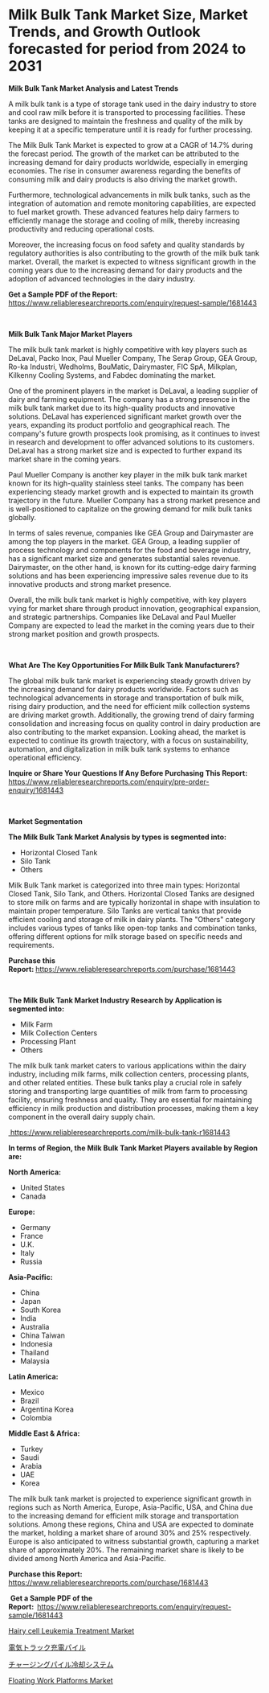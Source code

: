 <p><h1>Milk Bulk Tank Market Size, Market Trends, and Growth Outlook forecasted for period from 2024 to 2031</h1></p><p><strong>Milk Bulk Tank Market Analysis and Latest Trends</strong></p>
<p><p>A milk bulk tank is a type of storage tank used in the dairy industry to store and cool raw milk before it is transported to processing facilities. These tanks are designed to maintain the freshness and quality of the milk by keeping it at a specific temperature until it is ready for further processing.</p><p>The Milk Bulk Tank Market is expected to grow at a CAGR of 14.7% during the forecast period. The growth of the market can be attributed to the increasing demand for dairy products worldwide, especially in emerging economies. The rise in consumer awareness regarding the benefits of consuming milk and dairy products is also driving the market growth.</p><p>Furthermore, technological advancements in milk bulk tanks, such as the integration of automation and remote monitoring capabilities, are expected to fuel market growth. These advanced features help dairy farmers to efficiently manage the storage and cooling of milk, thereby increasing productivity and reducing operational costs.</p><p>Moreover, the increasing focus on food safety and quality standards by regulatory authorities is also contributing to the growth of the milk bulk tank market. Overall, the market is expected to witness significant growth in the coming years due to the increasing demand for dairy products and the adoption of advanced technologies in the dairy industry.</p></p>
<p><strong>Get a Sample PDF of the Report:&nbsp;</strong> <a href="https://www.reliableresearchreports.com/enquiry/request-sample/1681443">https://www.reliableresearchreports.com/enquiry/request-sample/1681443</a></p>
<p>&nbsp;</p>
<p><strong>Milk Bulk Tank Major Market Players</strong></p>
<p><p>The milk bulk tank market is highly competitive with key players such as DeLaval, Packo Inox, Paul Mueller Company, The Serap Group, GEA Group, Ro-ka Industri, Wedholms, BouMatic, Dairymaster, FIC SpA, Milkplan, Kilkenny Cooling Systems, and Fabdec dominating the market. </p><p>One of the prominent players in the market is DeLaval, a leading supplier of dairy and farming equipment. The company has a strong presence in the milk bulk tank market due to its high-quality products and innovative solutions. DeLaval has experienced significant market growth over the years, expanding its product portfolio and geographical reach. The company's future growth prospects look promising, as it continues to invest in research and development to offer advanced solutions to its customers. DeLaval has a strong market size and is expected to further expand its market share in the coming years.</p><p>Paul Mueller Company is another key player in the milk bulk tank market known for its high-quality stainless steel tanks. The company has been experiencing steady market growth and is expected to maintain its growth trajectory in the future. Mueller Company has a strong market presence and is well-positioned to capitalize on the growing demand for milk bulk tanks globally.</p><p>In terms of sales revenue, companies like GEA Group and Dairymaster are among the top players in the market. GEA Group, a leading supplier of process technology and components for the food and beverage industry, has a significant market size and generates substantial sales revenue. Dairymaster, on the other hand, is known for its cutting-edge dairy farming solutions and has been experiencing impressive sales revenue due to its innovative products and strong market presence. </p><p>Overall, the milk bulk tank market is highly competitive, with key players vying for market share through product innovation, geographical expansion, and strategic partnerships. Companies like DeLaval and Paul Mueller Company are expected to lead the market in the coming years due to their strong market position and growth prospects.</p></p>
<p>&nbsp;</p>
<p><strong>What Are The Key Opportunities For Milk Bulk Tank Manufacturers?</strong></p>
<p><p>The global milk bulk tank market is experiencing steady growth driven by the increasing demand for dairy products worldwide. Factors such as technological advancements in storage and transportation of bulk milk, rising dairy production, and the need for efficient milk collection systems are driving market growth. Additionally, the growing trend of dairy farming consolidation and increasing focus on quality control in dairy production are also contributing to the market expansion. Looking ahead, the market is expected to continue its growth trajectory, with a focus on sustainability, automation, and digitalization in milk bulk tank systems to enhance operational efficiency.</p></p>
<p><strong>Inquire or Share Your Questions If Any Before Purchasing This Report:</strong> <a href="https://www.reliableresearchreports.com/enquiry/pre-order-enquiry/1681443">https://www.reliableresearchreports.com/enquiry/pre-order-enquiry/1681443</a></p>
<p>&nbsp;</p>
<p><strong>Market Segmentation</strong></p>
<p><strong>The Milk Bulk Tank Market Analysis by types is segmented into:</strong></p>
<p><ul><li>Horizontal Closed Tank</li><li>Silo Tank</li><li>Others</li></ul></p>
<p><p>Milk Bulk Tank market is categorized into three main types: Horizontal Closed Tank, Silo Tank, and Others. Horizontal Closed Tanks are designed to store milk on farms and are typically horizontal in shape with insulation to maintain proper temperature. Silo Tanks are vertical tanks that provide efficient cooling and storage of milk in dairy plants. The "Others" category includes various types of tanks like open-top tanks and combination tanks, offering different options for milk storage based on specific needs and requirements.</p></p>
<p><strong>Purchase this Report:&nbsp;</strong><a href="https://www.reliableresearchreports.com/purchase/1681443">https://www.reliableresearchreports.com/purchase/1681443</a></p>
<p>&nbsp;</p>
<p><strong>The Milk Bulk Tank Market Industry Research by Application is segmented into:</strong></p>
<p><ul><li>Milk Farm</li><li>Milk Collection Centers</li><li>Processing Plant</li><li>Others</li></ul></p>
<p><p>The milk bulk tank market caters to various applications within the dairy industry, including milk farms, milk collection centers, processing plants, and other related entities. These bulk tanks play a crucial role in safely storing and transporting large quantities of milk from farm to processing facility, ensuring freshness and quality. They are essential for maintaining efficiency in milk production and distribution processes, making them a key component in the overall dairy supply chain.</p></p>
<p><a href="https://www.reliableresearchreports.com/milk-bulk-tank-r1681443">&nbsp;https://www.reliableresearchreports.com/milk-bulk-tank-r1681443</a></p>
<p><strong>In terms of Region, the Milk Bulk Tank Market Players available by Region are:</strong></p>
<p>
    <p> <strong> North America: </strong>
        <ul>
            <li>United States</li>
            <li>Canada</li>
        </ul>
        </p> 
    <p> <strong> Europe: </strong>
        <ul>
            <li>Germany</li>
            <li>France</li>
            <li>U.K.</li>
            <li>Italy</li>
            <li>Russia</li>
        </ul>
        </p> 
    <p> <strong> Asia-Pacific: </strong>
        <ul>
            <li>China</li>
            <li>Japan</li>
            <li>South Korea</li>
            <li>India</li>
            <li>Australia</li>
            <li>China Taiwan</li>
            <li>Indonesia</li>
            <li>Thailand</li>
            <li>Malaysia</li>
        </ul>
        </p> 
    <p> <strong> Latin America: </strong>
        <ul>
            <li>Mexico</li>
            <li>Brazil</li>
            <li>Argentina Korea</li>
            <li>Colombia</li>
        </ul>
        </p> 
    <p> <strong> Middle East & Africa: </strong>
        <ul>
            <li>Turkey</li>
            <li>Saudi</li>
            <li>Arabia</li>
            <li>UAE</li>
            <li>Korea</li>
        </ul>
    </p>
    </p>
<p><p>The milk bulk tank market is projected to experience significant growth in regions such as North America, Europe, Asia-Pacific, USA, and China due to the increasing demand for efficient milk storage and transportation solutions. Among these regions, China and USA are expected to dominate the market, holding a market share of around 30% and 25% respectively. Europe is also anticipated to witness substantial growth, capturing a market share of approximately 20%. The remaining market share is likely to be divided among North America and Asia-Pacific.</p></p>
<p><strong>Purchase this Report: </strong><a href="https://www.reliableresearchreports.com/purchase/1681443">https://www.reliableresearchreports.com/purchase/1681443</a></p>
<p>&nbsp;<strong>Get a Sample PDF of the Report:&nbsp;&nbsp;</strong><a href="https://www.reliableresearchreports.com/enquiry/request-sample/1681443">https://www.reliableresearchreports.com/enquiry/request-sample/1681443</a></p>
<p><strong></strong></p>
<p><p><a href="https://github.com/sahltyb2/Market-Research-Report-List-1/blob/main/hairy-cell-leukemia-treatment-market.md">Hairy cell Leukemia Treatment Market</a></p><p><a href="https://github.com/AdellaPrice2023/Market-Research-Report-List-2/blob/main/5655577176870.md">電気トラック充電パイル</a></p><p><a href="https://github.com/AbigaleHuel/Market-Research-Report-List-1/blob/main/8600409176871.md">チャージングパイル冷却システム</a></p><p><a href="https://github.com/jhonangga41/Market-Research-Report-List-1/blob/main/floating-work-platforms-market.md">Floating Work Platforms Market</a></p></p>